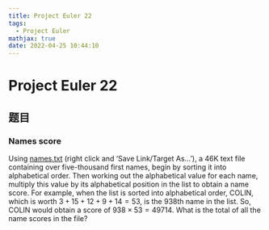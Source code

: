 ```yaml
---
title: Project Euler 22
tags:
  - Project Euler
mathjax: true
date: 2022-04-25 10:44:10
---
```


<escape><!-- more --></escape>

# Project Euler 22
## 题目
### Names score
Using [names.txt](../resources/p022_names.txt) (right click and ‘Save Link/Target As…’), a 46K text file containing over five-thousand first names, begin by sorting it into alphabetical order. Then working out the alphabetical value for each name, multiply this value by its alphabetical position in the list to obtain a name score.
For example, when the list is sorted into alphabetical order, COLIN, which is worth $3 + 15 + 12 + 9 + 14 = 53$, is the $938$th name in the list. So, COLIN would obtain a score of $938 \times 53 = 49714$.
What is the total of all the name scores in the file?